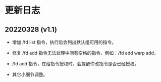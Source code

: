 

# 更新日志
## 20220328 (v1.1)
- 增加 /fd list 指令，执行后会列出默认组可用的指令。

- 修复 /fd add 指令无法处理中间有空格的指令，例如：/fd add warp add。
- /fd add 指令，在给指令授权时，会提醒你改指令是否已经授权。
- 其它小细节调整。